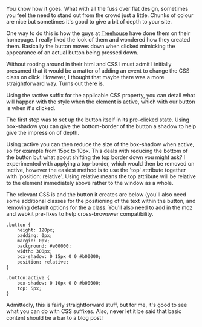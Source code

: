 
You know how it goes. What with all the fuss over flat design, sometimes you feel the need to stand out from the crowd just a little. Chunks of colour are nice but sometimes it's good to give a bit of depth to your site.

One way to do this is how the guys at [Treehouse](http://teamtreehouse.com) have done them on their homepage. I really liked the look of them and wondered how they created them. Basically the button moves down when clicked mimicking the appearance of an actual button being pressed down.

Without rooting around in their html and CSS I must admit I initially presumed that it would be a matter of adding an event to change the CSS class on click. However, I thought that maybe there was a more straightforward way. Turns out there is.

Using the :active suffix for the applicable CSS property, you can detail what will happen with the style when the element is active, which with our button is when it's clicked.

The first step was to set up the button itself in its pre-clicked state. Using box-shadow you can give the bottom-border of the button a shadow to help give the impression of depth.

Using :active you can then reduce the size of the box-shadow when active, so for example from 15px to 10px. This deals with reducing the bottom of the button but what about shifting the top border down you might ask? I experimented with applying a top-border, which would then be removed on :active, however the easiest method is to use the 'top' attribute together with 'position: relative'. Using relative means the top attribute will be relative to the element immediately above rather to the window as a whole.

The relevant CSS is and the button it creates are below (you'll also need some additional classes for the positioning of the text within the button, and removing default options for the a class. You'll also need to add in the moz and webkit pre-fixes to help cross-browswer compatibility.

    .button {
        height: 120px;  
        padding: 0px;
        margin: 0px; 
        background: #e00000;
        width: 300px;
        box-shadow: 0 15px 0 0 #b00000;
        position: relative;
    }

    .button:active {
        box-shadow: 0 10px 0 0 #b00000;
        top: 5px;
    }

Admittedly, this is fairly straightforward stuff, but for me, it's good to see what you can do with CSS suffixes. Also, never let it be said that basic content should be a bar to a blog post!
